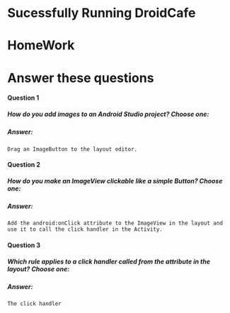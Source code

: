# Sucessfully Running DroidCafe



# HomeWork




# Answer these questions
#### Question 1
##### How do you add images to an Android Studio project? Choose one:
##### Answer:

    Drag an ImageButton to the layout editor.

#### Question 2
##### How do you make an ImageView clickable like a simple Button? Choose one:
##### Answer:

    Add the android:onClick attribute to the ImageView in the layout and use it to call the click handler in the Activity.

#### Question 3
##### Which rule applies to a click handler called from the attribute in the layout? Choose one:
##### Answer:

    The click handler

